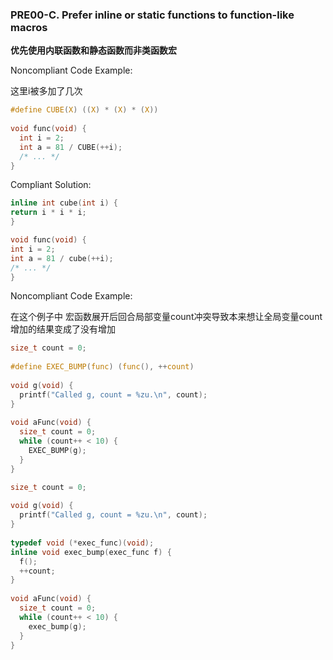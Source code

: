 ### PRE00-C. Prefer inline or static functions to function-like macros

**优先使用内联函数和静态函数而非类函数宏**

Noncompliant Code Example:

这里i被多加了几次

```C
#define CUBE(X) ((X) * (X) * (X))
  
void func(void) {
  int i = 2;
  int a = 81 / CUBE(++i);
  /* ... */
}
```

Compliant Solution:

```C
inline int cube(int i) {
return i * i * i;
}

void func(void) {
int i = 2;
int a = 81 / cube(++i);
/* ... */
}
```

Noncompliant Code Example:

在这个例子中  宏函数展开后回合局部变量count冲突导致本来想让全局变量count增加的结果变成了没有增加

```C
size_t count = 0;
 
#define EXEC_BUMP(func) (func(), ++count)
 
void g(void) {
  printf("Called g, count = %zu.\n", count);
}
 
void aFunc(void) {
  size_t count = 0;
  while (count++ < 10) {
    EXEC_BUMP(g);
  }
}
```

```C
size_t count = 0;
 
void g(void) {
  printf("Called g, count = %zu.\n", count);
}
 
typedef void (*exec_func)(void);
inline void exec_bump(exec_func f) {
  f();
  ++count;
}
 
void aFunc(void) {
  size_t count = 0;
  while (count++ < 10) {
    exec_bump(g);
  }
}
```

